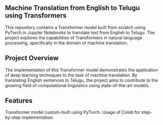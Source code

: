 ## Machine Translation from English to Telugu using Transformers
This repository contains a Transformer model built from scratch using PyTorch in Jupyter Notebooks to translate text from English to Telugu. The project explores the capabilities of Transformers in natural language processing, specifically in the domain of machine translation.

## Project Overview
The implementation of this Transformer model demonstrates the application of deep learning techniques to the task of machine translation. By translating English sentences to Telugu, the project aims to contribute to the growing field of computational linguistics using state-of-the-art models.

## Features
Transformer model custom-built using PyTorch.
Usage of Colab for step-by-step implementation.
